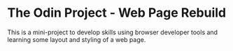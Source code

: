 # The Odin Project - Web Page Rebuild
This is a mini-project to develop skills using browser developer tools and learning some layout and styling of a web page.
